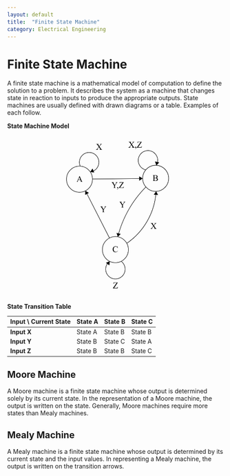```yaml
---
layout: default
title:  "Finite State Machine"
category: Electrical Engineering
---
```


# Finite State Machine
A finite state machine is a mathematical model of computation to
define the solution to a problem. It describes the system as a
machine that changes state in reaction to inputs to produce the
appropriate outputs. State machines are usually defined with drawn
diagrams or a table. Examples of each follow.

**State Machine Model**

<p style="text-align: center"><img src="/assets/kb/fsm.png" width="300px"/></p>

**State Transition Table**

| Input \ Current State | State A | State B | State C |
| --------------------- | ------- | ------- | ------- |
| **Input X**           | State A | State B | State B |
| **Input Y**           | State B | State C | State A |
| **Input Z**           | State B | State B | State C |

## Moore Machine
A Moore machine is a finite state machine whose output is determined
solely by its current state. In the representation of a Moore machine,
the output is written on the state. Generally, Moore machines require
more states than Mealy machines.

## Mealy Machine
A Mealy machine is a finite state machine whose output is determined
by its current state and the input values. In representing a Mealy machine,
the output is written on the transition arrows.
